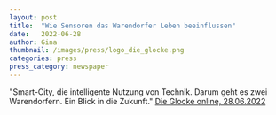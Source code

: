 ```yaml
---
layout: post
title:  "Wie Sensoren das Warendorfer Leben beeinflussen"
date:   2022-06-28
author: Gina
thumbnail: /images/press/logo_die_glocke.png
categories: press
press_category: newspaper
---
```

"Smart-City, die intelligente Nutzung von Technik. Darum geht es zwei Warendorfern. Ein Blick in die Zukunft."
<a href="https://www.die-glocke.de/kreis-warendorf/warendorf/artikel/wie-sensoren-das-warendorfer-leben-beeinflussen-1656419585">Die Glocke online, 28.06.2022</a>
